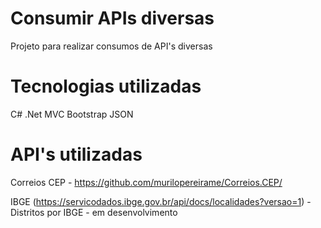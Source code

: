 # Consumir APIs diversas
Projeto para realizar consumos de API's diversas

# Tecnologias utilizadas
C# .Net MVC
Bootstrap
JSON

# API's utilizadas
Correios CEP - https://github.com/murilopereirame/Correios.CEP/

IBGE (https://servicodados.ibge.gov.br/api/docs/localidades?versao=1) - Distritos por IBGE - em desenvolvimento

